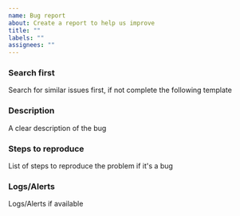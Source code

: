 ```yaml
---
name: Bug report
about: Create a report to help us improve
title: ""
labels: ""
assignees: ""
---
```


### Search first

Search for similar issues first, if not complete the following template

### Description

A clear description of the bug

### Steps to reproduce

List of steps to reproduce the problem if it's a bug

### Logs/Alerts

Logs/Alerts if available
